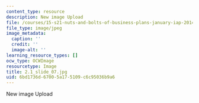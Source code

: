 ```yaml
---
content_type: resource
description: New image Upload
file: /courses/15-s21-nuts-and-bolts-of-business-plans-january-iap-2014/6bd1736d67005a175109c6c95036b9a6_2.1_slide_07.jpg
file_type: image/jpeg
image_metadata:
  caption: ''
  credit: ''
  image-alt: ''
learning_resource_types: []
ocw_type: OCWImage
resourcetype: Image
title: 2.1_slide_07.jpg
uid: 6bd1736d-6700-5a17-5109-c6c95036b9a6
---
```

New image Upload

